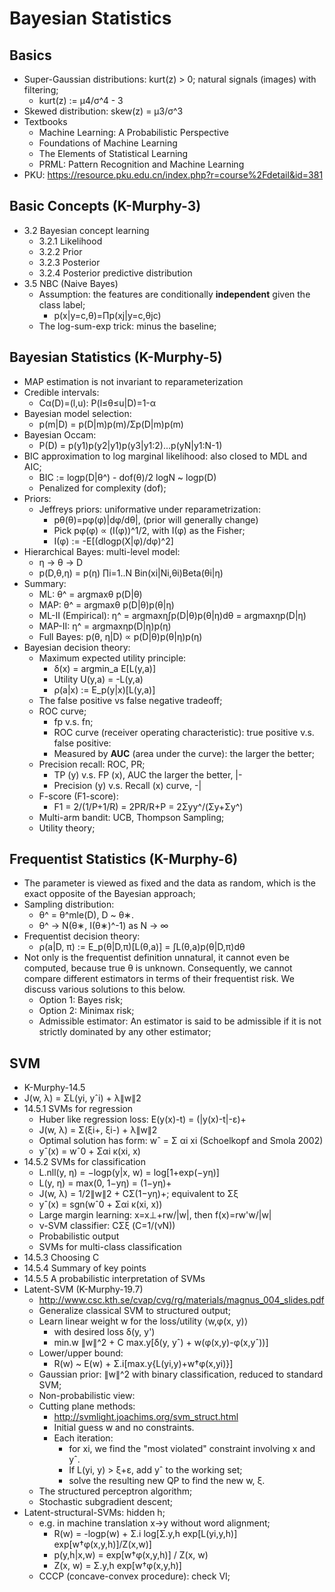 # Bayesian Statistics

## Basics
- Super-Gaussian distributions: kurt(z) > 0; natural signals (images) with filtering;
	- kurt(z) := μ4/σ^4 - 3
- Skewed distribution: skew(z) = μ3/σ^3
- Textbooks
	- Machine Learning: A Probabilistic Perspective
	- Foundations of Machine Learning
	- The Elements of Statistical Learning
	- PRML: Pattern Recognition and Machine Learning
- PKU: https://resource.pku.edu.cn/index.php?r=course%2Fdetail&id=381

## Basic Concepts (K-Murphy-3)
- 3.2 Bayesian concept learning
	- 3.2.1 Likelihood
	- 3.2.2 Prior
	- 3.2.3 Posterior
	- 3.2.4 Posterior predictive distribution
- 3.5 NBC (Naive Bayes)
	- Assumption: the features are conditionally **independent** given the class label;
		- p(x|y=c,θ)=Πp(xj|y=c,θjc)
	- The log-sum-exp trick: minus the baseline;

## Bayesian Statistics (K-Murphy-5)
- MAP estimation is not invariant to reparameterization
- Credible intervals:
	- Cα(D)=(l,u): P(l≤θ≤u|D)=1-α
- Bayesian model selection:
	- p(m|D) = p(D|m)p(m)/Σp(D|m)p(m)
- Bayesian Occam:
	- P(D) = p(y1)p(y2|y1)p(y3|y1:2)...p(yN|y1:N-1)
- BIC approximation to log marginal likelihood: also closed to MDL and AIC;
	- BIC := logp(D|θ^) - dof(θ)/2 logN ~ logp(D)
	- Penalized for complexity (dof);
- Priors:
	- Jeffreys priors: uniformative under reparametrization:
		- pθ(θ)=pφ(φ)|dφ/dθ|, (prior will generally change)
		- Pick pφ(φ) ∝ (I(φ))^1/2, with I(φ) as the Fisher;
		- I(φ) := -E[(dlogp(X|φ)/dφ)^2]
- Hierarchical Bayes: multi-level model:
	- η -> θ -> D
	- p(D,θ,η) = p(η) ∏i=1..N Bin(xi|Ni,θi)Beta(θi|η)
- Summary:
	- ML: θ^ = argmaxθ p(D|θ)
	- MAP: θ^ = argmaxθ p(D|θ)p(θ|η)
	- ML-II (Empirical): η^ = argmaxη∫p(D|θ)p(θ|η)dθ = argmaxηp(D|η)
	- MAP-II: η^ = argmaxηp(D|η)p(η)
	- Full Bayes: p(θ, η|D) ∝ p(D|θ)p(θ|η)p(η)	
- Bayesian decision theory:
	- Maximum expected utility principle:
		- δ(x) = argmin_a E[L(y,a)]
		- Utility U(y,a) = -L(y,a)
		- ρ(a|x) := E_p(y|x)[L(y,a)]
	- The false positive vs false negative tradeoff;
	- ROC curve;
		- fp v.s. fn;
		- ROC curve (receiver operating characteristic): true positive v.s. false positive:
		- Measured by **AUC** (area under the curve): the larger the better;
	- Precision recall: ROC, PR;
		- TP (y) v.s. FP (x), AUC the larger the better, |-
		- Precision (y) v.s. Recall (x) curve, -|
	- F-score (F1-score):
		- F1 = 2/(1/P+1/R) = 2PR/R+P = 2Σyy^/(Σy+Σy^)
	- Multi-arm bandit: UCB, Thompson Sampling;
	- Utility theory;

## Frequentist Statistics (K-Murphy-6)
- The parameter is viewed as fixed and the data as random, which is the exact opposite of the Bayesian approach;
- Sampling distribution:
	- θ^ = θ^mle(D), D ~ θ∗.
	- θ^ -> N(θ∗, I(θ∗)^-1) as N -> ∞
- Frequentist decision theory:
	- ρ(a|D, π) := E_p(θ|D,π)[L(θ,a)] = ∫L(θ,a)p(θ|D,π)dθ
- Not only is the frequentist definition unnatural, it cannot even be computed, because true θ is unknown. Consequently, we cannot compare different estimators in terms of their frequentist risk. We discuss various solutions to this below.
	- Option 1: Bayes risk;
	- Option 2: Minimax risk;
	- Admissible estimator: An estimator is said to be admissible if it is not strictly dominated by any other estimator;

## SVM
- K-Murphy-14.5
- J(w, λ) = ΣL(yi, yˆi) + λ∥w∥2
- 14.5.1 SVMs for regression
	- Huber like regression loss: E(y(x)-t) = (|y(x)-t|-ε)+
	- J(w, λ) = Σ(ξi+, ξi-) + λ∥w∥2
	- Optimal solution has form: wˆ = Σ αi xi (Schoelkopf and Smola 2002)
	- yˆ(x) = wˆ0 + Σαi κ(xi, x)
- 14.5.2 SVMs for classification
	- L.nll(y, η) = −logp(y|x, w) = log[1+exp(−yη)]
	- L(y, η) = max(0, 1−yη) = (1−yη)+
	- J(w, λ) = 1/2∥w∥2 + CΣ(1−yη)+; equivalent to Σξ
	- yˆ(x) = sgn(wˆ0 + Σαi κ(xi, x))
	- Large margin learning: x=x⊥+rw/|w|, then f(x)=rw'w/|w|
	- ν-SVM classifier: CΣξ (C=1/(νN))
	- Probabilistic output
	- SVMs for multi-class classification
- 14.5.3 Choosing C
- 14.5.4 Summary of key points
- 14.5.5 A probabilistic interpretation of SVMs
- Latent-SVM (K-Murphy-19.7)
	- http://www.csc.kth.se/cvap/cvg/rg/materials/magnus_004_slides.pdf
	- Generalize classical SVM to structured output;
	- Learn linear weight w for the loss/utility ⟨w,φ(x, y)⟩
		- with desired loss δ(y, y')
		- min.w ∥w∥^2 + C max.y[δ(y, yˆ) + w(φ(x,y)-φ(x,yˆ))]
	- Lower/upper bound:
		- R(w) ~ E(w) + Σ.i[max.y{L(yi,y)+w†φ(x,yi)}]
	- Gaussian prior: ∥w∥^2 with binary classification, reduced to standard SVM;
	- Non-probabilistic view:
	- Cutting plane methods:
		- http://svmlight.joachims.org/svm_struct.html
		- Initial guess w and no constraints.
		- Each iteration:
			- for xi, we find the "most violated" constraint involving x and yˆ.
			- If L(yi, y) > ξ+ε, add yˆ to the working set;
			- solve the resulting new QP to find the new w, ξ.
	- The structured perceptron algorithm;
	- Stochastic subgradient descent;
- Latent-structural-SVMs: hidden h;
	- e.g. in machine translation x->y without word alignment;
		- R(w) = -logp(w) + Σ.i log[Σ.y,h exp[L(yi,y,h)] exp[w†φ(x,y,h)]/Z(x,w)]
		- p(y,h|x,w) = exp[w†φ(x,y,h)] / Z(x, w)
		- Z(x, w) = Σ.y,h exp[w†φ(x,y,h)]
	- CCCP (concave-convex procedure): check VI;